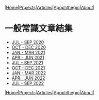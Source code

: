 |[Home](/README.md)|[Projects](/projects.md)|[Articles](/articles.md)|[Apophthegm](/apophthegm.md)|[About](/about.md)|

# 一般常識文章結集

- [JUL - SEP 2020](/cs-2020-jul-sep.md)  
- [OCT - DEC 2020](/cs-2020-oct-dec.md)
- [JAN - MAR 2021](/cs-2021-jan-mar.md)
- [APR - JUN 2021](/cs-2021-apr-jun.md)  
- [JUL - SEP 2021](/cs-2021-jul-sep.md)  
- [OCT - DEC 2021](/cs-2021-oct-dec.md)  
- [JAN - MAR 2022](/cs-2022-jan-mar.md)  
- [APR - JUN 2022](/cs-2022-apr-jun.md)
- [JUL - SEP 2022](/cs-2022-jul-sep.md)  

|[Home](/README.md)|[Projects](/projects.md)|[Articles](/articles.md)|[Apophthegm](/apophthegm.md)|[About](/about.md)|
